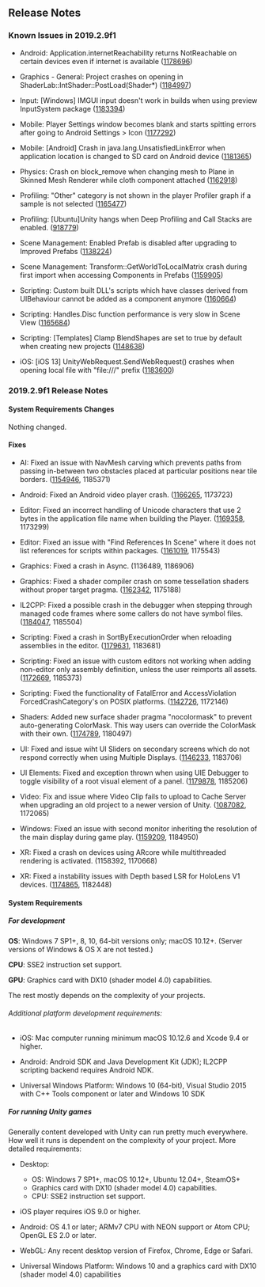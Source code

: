 ## Release Notes

### Known Issues in 2019.2.9f1

-   Android: Application.internetReachability returns NotReachable on certain devices even if internet is available ([1178696](https://issuetracker.unity3d.com/issues/android-application-dot-internetreachability-returns-notreachable-when-trying-to-receive-unitywebrequest))

-   Graphics - General: Project crashes on opening in ShaderLab::IntShader::PostLoad(Shader\*) ([1184997](https://issuetracker.unity3d.com/issues/project-crashes-on-opening-in-shaderlab-intshader-postload-shader-star))

-   Input: \[Windows\] IMGUI input doesn\'t work in builds when using preview InputSystem package ([1183394](https://issuetracker.unity3d.com/issues/imgui-input-doesnt-work-in-builds-when-using-preview-inputsystem-package))

-   Mobile: Player Settings window becomes blank and starts spitting errors after going to Android Settings \> Icon ([1177292](https://issuetracker.unity3d.com/issues/player-settings-window-becomes-blank-and-starts-spitting-errors-after-going-to-android-settings-icon))

-   Mobile: \[Android\] Crash in java.lang.UnsatisfiedLinkError when application location is changed to SD card on Android device ([1181365](https://issuetracker.unity3d.com/issues/android-crash-in-java-dot-lang-dot-unsatisfiedlinkerror-when-application-location-is-changed-to-sd-card-on-android-device))

-   Physics: Crash on block_remove when changing mesh to Plane in Skinned Mesh Renderer while cloth component attached ([1162918](https://issuetracker.unity3d.com/issues/crash-on-block-remove-when-changing-mesh-to-plane-in-skinned-mesh-renderer-while-cloth-component-attached))

-   Profiling: \"Other\" category is not shown in the player Profiler graph if a sample is not selected ([1165477](https://issuetracker.unity3d.com/issues/other-category-is-not-shown-in-the-player-profiler-graph-if-a-sample-is-not-selected))

-   Profiling: \[Ubuntu\]Unity hangs when Deep Profiling and Call Stacks are enabled. ([918779](https://issuetracker.unity3d.com/issues/ubuntu-unity-hangs-when-deep-profiling-and-call-stacks-are-enabled))

-   Scene Management: Enabled Prefab is disabled after upgrading to Improved Prefabs ([1138224](https://issuetracker.unity3d.com/issues/enabled-prefab-is-disabled-after-upgrading-to-improved-prefabs))

-   Scene Management: Transform::GetWorldToLocalMatrix crash during first import when accessing Components in Prefabs ([1159905](https://issuetracker.unity3d.com/issues/transform-getworldtolocalmatrix-crash-during-first-import-when-accessing-components-in-prefabs))

-   Scripting: Custom built DLL\'s scripts which have classes derived from UIBehaviour cannot be added as a component anymore ([1160664](https://issuetracker.unity3d.com/issues/custom-built-dlls-that-have-scripts-which-have-classes-derived-from-uibehaviour-cannot-be-added-as-a-component-anymore))

-   Scripting: Handles.Disc function performance is very slow in Scene View ([1165684](https://issuetracker.unity3d.com/issues/handles-dot-disc-function-performance-is-very-slow-in-scene-view))

-   Scripting: \[Templates\] Clamp BlendShapes are set to true by default when creating new projects ([1148638](https://issuetracker.unity3d.com/issues/templates-clamp-blendshapes-are-set-to-true-by-default-when-creating-new-projects))

-   iOS: \[iOS 13\] UnityWebRequest.SendWebRequest() crashes when opening local file with \"file:///\" prefix ([1183600](https://issuetracker.unity3d.com/issues/ios-13-unitywebrequest-dot-sendwebrequest-crashes-when-opening-local-file-with-file-slash-slash-slash-prefix))

### 2019.2.9f1 Release Notes

#### System Requirements Changes

Nothing changed.

#### Fixes

-   AI: Fixed an issue with NavMesh carving which prevents paths from passing in-between two obstacles placed at particular positions near tile borders. ([1154946](https://issuetracker.unity3d.com/issues/navmesh-navmesh-fails-to-create-all-portals-connecting-two-tiles-when-having-obstacles-aligned-on-the-tile-borders), 1185371)

-   Android: Fixed an Android video player crash. ([1166265](https://issuetracker.unity3d.com/issues/android-app-crashes-on-shutdown-when-freeing-resources-related-to-androidvideomedia), 1173723)

-   Editor: Fixed an incorrect handling of Unicode characters that use 2 bytes in the application file name when building the Player. ([1169358](https://issuetracker.unity3d.com/issues/japanese-diacritic-symbols-are-missing-from-the-build-executable-file-when-building-the-project), 1173299)

-   Editor: Fixed an issue with \"Find References In Scene\" where it does not list references for scripts within packages. ([1161019](https://issuetracker.unity3d.com/issues/find-references-in-scene-does-not-list-references-for-scripts-within-packages), 1175543)

-   Graphics: Fixed a crash in Async. (1136489, 1186906)

-   Graphics: Fixed a shader compiler crash on some tessellation shaders without proper target pragma. ([1162342](https://issuetracker.unity3d.com/issues/shader-compiler-errors-are-occurring-when-using-hull-shader), 1175188)

-   IL2CPP: Fixed a possible crash in the debugger when stepping through managed code frames where some callers do not have symbol files. ([1184047](https://issuetracker.unity3d.com/issues/il2cpp-player-crashes-when-debugging-safehandle-dot-releasehandle), 1185504)

-   Scripting: Fixed a crash in SortByExecutionOrder when reloading assemblies in the editor. ([1179631](https://issuetracker.unity3d.com/issues/crash-on-sortbyexecutionorder-after-setting-up-font-kerning-values-when-playerprefs-dot-deleteall-is-called-in-start), 1183681)

-   Scripting: Fixed an issue with custom editors not working when adding non-editor only assembly definition, unless the user reimports all assets. ([1172669](https://issuetracker.unity3d.com/issues/creating-assembly-definition-files-makes-the-editor-not-pick-up-custom-inspectors-until-restart), 1185373)

-   Scripting: Fixed the functionality of FatalError and AccessViolation ForcedCrashCategory\'s on POSIX platforms. ([1142726](https://issuetracker.unity3d.com/issues/application-dot-forcecrash-slash-utils-dot-forcecrash-not-all-forcedcrashcategories-produce-a-crash), 1172146)

-   Shaders: Added new surface shader pragma \"nocolormask\" to prevent auto-generating ColorMask. This way users can override the ColorMask with their own. ([1174789](https://issuetracker.unity3d.com/issues/unable-to-override-colormask-in-a-surface-shader-with-an-alpha-pragma-directive), 1180497)

-   UI: Fixed and issue wiht UI Sliders on secondary screens which do not respond correctly when using Multiple Displays. ([1146233](https://issuetracker.unity3d.com/issues/ui-sliders-on-secondary-screens-do-not-respond-correctly-when-using-multiple-displays), 1183706)

-   UI Elements: Fixed and exception thrown when using UIE Debugger to toggle visibility of a root visual element of a panel. ([1179878](https://issuetracker.unity3d.com/issues/ui-element-debugger-invalidoperationexception-stack-empty-error-is-thrown-on-changing-windows-panel-visibility-mode-to-hidden), 1185206)

-   Video: Fix and issue where Video Clip fails to upload to Cache Server when upgrading an old project to a newer version of Unity. ([1087082](https://issuetracker.unity3d.com/issues/video-clip-fails-to-upload-to-cache-server-when-upgrading-an-old-project-to-a-newer-version-of-unity), 1172065)

-   Windows: Fixed an issue with second monitor inheriting the resolution of the main display during game play. ([1159209](https://issuetracker.unity3d.com/issues/second-display-inherits-first-displays-resolution-when-loading-second-display-on-a-smaller-resolution-monitor), 1184950)

-   XR: Fixed a crash on devices using ARcore while multithreaded rendering is activated. (1158392, 1170668)

-   XR: Fixed a instability issues with Depth based LSR for HoloLens V1 devices. ([1174865](https://issuetracker.unity3d.com/issues/hololens-holograms-are-jittering-since-unity-2018), 1182448)

#### System Requirements

##### For development

**OS**: Windows 7 SP1+, 8, 10, 64-bit versions only; macOS 10.12+. (Server versions of Windows & OS X are not tested.)

**CPU**: SSE2 instruction set support.

**GPU**: Graphics card with DX10 (shader model 4.0) capabilities.

The rest mostly depends on the complexity of your projects.

###### Additional platform development requirements:

-   iOS: Mac computer running minimum macOS 10.12.6 and Xcode 9.4 or higher.

-   Android: Android SDK and Java Development Kit (JDK); IL2CPP scripting backend requires Android NDK.

-   Universal Windows Platform: Windows 10 (64-bit), Visual Studio 2015 with C++ Tools component or later and Windows 10 SDK

##### For running Unity games

Generally content developed with Unity can run pretty much everywhere. How well it runs is dependent on the complexity of your project. More detailed requirements:

-   Desktop:

    -   OS: Windows 7 SP1+, macOS 10.12+, Ubuntu 12.04+, SteamOS+
    -   Graphics card with DX10 (shader model 4.0) capabilities.
    -   CPU: SSE2 instruction set support.

-   iOS player requires iOS 9.0 or higher.

-   Android: OS 4.1 or later; ARMv7 CPU with NEON support or Atom CPU; OpenGL ES 2.0 or later.

-   WebGL: Any recent desktop version of Firefox, Chrome, Edge or Safari.

-   Universal Windows Platform: Windows 10 and a graphics card with DX10 (shader model 4.0) capabilities
